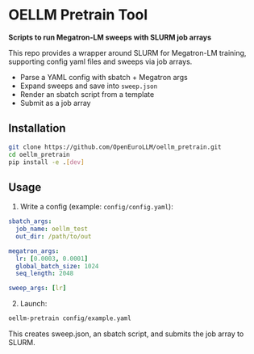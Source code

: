 # OELLM Pretrain Tool

**Scripts to run Megatron-LM sweeps with SLURM job arrays**

This repo provides a wrapper around SLURM for Megatron-LM training, supporting config yaml files and sweeps via job arrays.

- Parse a YAML config with sbatch + Megatron args  
- Expand sweeps and save into `sweep.json`
- Render an sbatch script from a template  
- Submit as a job array  

## Installation

```bash
git clone https://github.com/OpenEuroLLM/oellm_pretrain.git
cd oellm_pretrain
pip install -e .[dev]
```

## Usage

1. Write a config (example: `config/config.yaml`):

```yaml
sbatch_args:
  job_name: oellm_test
  out_dir: /path/to/out

megatron_args:
  lr: [0.0003, 0.0001]
  global_batch_size: 1024
  seq_length: 2048

sweep_args: [lr]
```

2. Launch:
```bash
oellm-pretrain config/example.yaml
```
This creates sweep.json, an sbatch script, and submits the job array to SLURM.